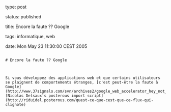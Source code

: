 type: post
status: published
title: Encore la faute ?? Google
tags: informatique, web
date: Mon May 23 11:30:00 CEST 2005
~~~~~~
# Encore la faute ?? Google

Si vous développez des applications web et que certains utilisateurs se plaignent de comportements étranges, [c'est peut-être la faute à Google](http://www.37signals.com/svn/archives2/google_web_accelerator_hey_not_so_fast_an_alert_for_web_app_designers.php).via [Nicolas Delsaux's posterous import script](http://riduidel.posterous.com/quest-ce-que-cest-que-ce-flux-qui-clignote)